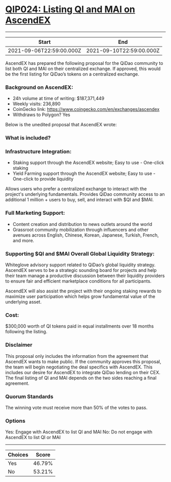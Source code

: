 
# [QIP024: Listing QI and MAI on AscendEX](https://snapshot.org/#/qidao.eth/proposal/QmbJzY2ecc5qEeYMyHm7gBT3aLxauEQVmtrvK2jay9Rgf8)

---
| Start | End |
| --- | --- |
| 2021-09-06T22:59:00.000Z | 2021-09-10T22:59:00.000Z |


AscendEX has prepared the following proposal for the QiDao community to list both QI and MAI on their centralized exchange. If approved, this would be the first listing for QiDao’s tokens on a centralized exchange.

### Background on AscendEX:

* 24h volume at time of writing: $187,371,449
* Weekly visits: 236,890
* CoinGecko link: https://www.coingecko.com/en/exchanges/ascendex
* Withdraws to Polygon? Yes

Below is the unedited proposal that AscendEX wrote:

### What is included?

### Infrastructure Integration:

* Staking support through the AscendEX website; Easy to use - One-click staking
* Yield Farming support through the AscendEX website; Easy to use - One-click to provide liquidity

Allows users who prefer a centralized exchange to interact with the project's underlying fundamentals. Provides QiDao community access to an additional 1 million + users to buy, sell, and interact with $QI and $MAI.

### Full Marketing Support:

* Content creation and distribution to news outlets around the world
* Grassroot community mobilization through influencers and other avenues across English, Chinese, Korean, Japanese, Turkish, French, and more.

### Supporting $QI and $MAI Overall Global Liquidity Strategy:

Whiteglove advisory support related to QiDao’s global liquidity strategy. AscendEX serves to be a strategic sounding board for projects and help their team manage a productive discussion between their liquidity providers to ensure fair and efficient marketplace conditions for all participants.

AscendEX will also assist the project with their ongoing staking rewards to maximize user participation which helps grow fundamental value of the underlying asset.


### Cost:

$300,000 worth of QI tokens paid in equal installments over 18 months following the listing.

### Disclaimer

This proposal only includes the information from the agreement that AscendEX wants to make public. If the community approves this proposal, the team will begin negotiating the deal specifics with AscendEX. This includes our desire for AscendEX to integrate QiDao lending on their CEX. The final listing of QI and MAI depends on the two sides reaching a final agreement.

### Quorum Standards

The winning vote must receive more than 50% of the votes to pass.

### Options

Yes: Engage with AscendEX to list QI and MAI
No: Do not engage with AscendEX to list QI or MAI


---
| Choices | Score |
| --- | --- |
| Yes | 46.79% |
| No | 53.21% |

